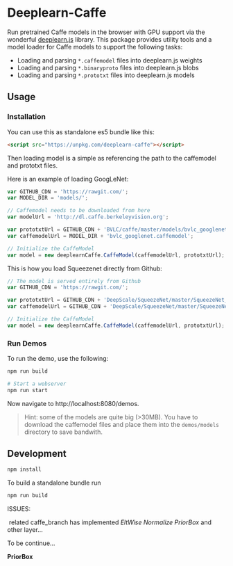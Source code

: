 # Deeplearn-Caffe

Run pretrained Caffe models in the browser with GPU support via the wonderful [deeplearn.js][deeplearn] library. This package provides utility tools and a model loader for Caffe models to support the following tasks:

* Loading and parsing `*.caffemodel` files into deeplearn.js weights
* Loading and parsing `*.binaryproto` files into deeplearn.js blobs
* Loading and parsing `*.prototxt` files into deeplearn.js models

## Usage

### Installation
You can use this as standalone es5 bundle like this:

```html
<script src="https://unpkg.com/deeplearn-caffe"></script>
```

Then loading model is a simple as referencing the path to the caffemodel and prototxt files.

Here is an example of loading GoogLeNet:

```js
var GITHUB_CDN = 'https://rawgit.com/';
var MODEL_DIR = 'models/';

// Caffemodel needs to be downloaded from here
var modelUrl = 'http://dl.caffe.berkeleyvision.org';

var prototxtUrl = GITHUB_CDN + 'BVLC/caffe/master/models/bvlc_googlenet/deploy.prototxt';
var caffemodelUrl = MODEL_DIR + 'bvlc_googlenet.caffemodel';

// Initialize the CaffeModel
var model = new deeplearnCaffe.CaffeModel(caffemodelUrl, prototxtUrl);
```

This is how you load Squeezenet directly from Github:

```js
// The model is served entirely from Github
var GITHUB_CDN = 'https://rawgit.com/';

var prototxtUrl = GITHUB_CDN + 'DeepScale/SqueezeNet/master/SqueezeNet_v1.1/deploy.prototxt';
var caffemodelUrl = GITHUB_CDN + 'DeepScale/SqueezeNet/master/SqueezeNet_v1.1/squeezenet_v1.1.caffemodel';

// Initialize the CaffeModel
var model = new deeplearnCaffe.CaffeModel(caffemodelUrl, prototxtUrl);
```

### Run Demos

To run the demo, use the following:

```bash
npm run build

# Start a webserver
npm run start
```

Now navigate to http://localhost:8080/demos.

> Hint: some of the models are quite big (>30MB). You have to download the caffemodel files and place them into the `demos/models` directory to save bandwith.

## Development

```sh
npm install
```

To build a standalone bundle run

```sh
npm run build
```

[deeplearn]: https://github.com/PAIR-code/deeplearnjs

ISSUES:

​	related caffe_branch has implemented *EltWise* *Normalize* *PriorBox* and other layer…

To be continue...

**PriorBox**

